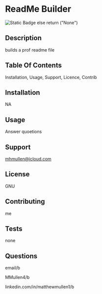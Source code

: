 # ReadMe Builder
  ![Static Badge](https://img.shields.io/badge/License-GNU-brightgreen)
           else return ("None")

## Description
builds a prof readme file 

## Table Of Contents
Installation, Usage, Support, Licence, Contrib

## Installation
NA

## Usage
Answer quoetions

## Support
mhmullen@icloud.com

## License
GNU

## Contributing
me

## Tests
none

## Questions
email/b

MMullen4/b

linkedin.com/in/matthewmullen1/b


